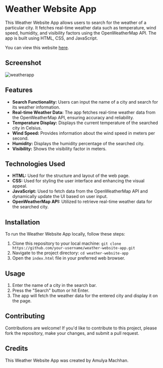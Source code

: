 # Weather Website App

This Weather Website App allows users to search for the weather of a particular city. It fetches real-time weather data such as temperature, wind speed, humidity, and visibility factors using the OpenWeatherMap API. The app is built using HTML, CSS, and JavaScript.

You can view this website [here](https://amulyamachhan.github.io/Weather-App/).

## Screenshot
![weatherapp](https://github.com/AmulyaMachhan/Weather-App/assets/111338400/076e54ab-8d10-4a19-8cf4-c5cc6828e622)

## Features

- **Search Functionality:** Users can input the name of a city and search for its weather information.
- **Real-time Weather Data:** The app fetches real-time weather data from the OpenWeatherMap API, ensuring accuracy and reliability.
- **Temperature Display:** Displays the current temperature of the searched city in Celsius.
- **Wind Speed:** Provides information about the wind speed in meters per second.
- **Humidity:** Displays the humidity percentage of the searched city.
- **Visibility:** Shows the visibility factor in meters.

## Technologies Used

- **HTML:** Used for the structure and layout of the web page.
- **CSS:** Used for styling the user interface and enhancing the visual appeal.
- **JavaScript:** Used to fetch data from the OpenWeatherMap API and dynamically update the UI based on user input.
- **OpenWeatherMap API:** Utilized to retrieve real-time weather data for the searched city.

## Installation

To run the Weather Website App locally, follow these steps:

1. Clone this repository to your local machine:
``
git clone https://github.com/your-username/weather-website-app.git
``
2. Navigate to the project directory:
``
cd weather-website-app
``
3. Open the `index.html` file in your preferred web browser.

## Usage
1. Enter the name of a city in the search bar.
2. Press the "Search" button or hit Enter.
3. The app will fetch the weather data for the entered city and display it on the page.

## Contributing

Contributions are welcome! If you'd like to contribute to this project, please fork the repository, make your changes, and submit a pull request.

## Credits

This Weather Website App was created by Amulya Machhan.
